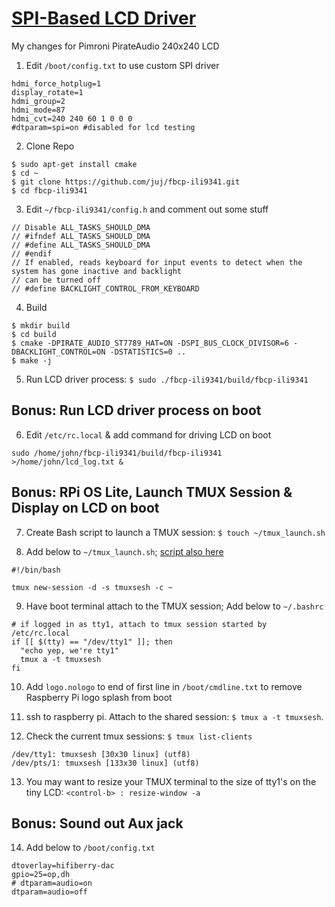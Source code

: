 # [SPI-Based LCD Driver](https://github.com/juj/fbcp-ili9341)
My changes for Pimroni PirateAudio 240x240 LCD

1. Edit `/boot/config.txt` to use custom SPI driver
```
hdmi_force_hotplug=1
display_rotate=1
hdmi_group=2
hdmi_mode=87
hdmi_cvt=240 240 60 1 0 0 0
#dtparam=spi=on #disabled for lcd testing
```

2. Clone Repo
```
$ sudo apt-get install cmake
$ cd ~
$ git clone https://github.com/juj/fbcp-ili9341.git
$ cd fbcp-ili9341
```

3. Edit `~/fbcp-ili9341/config.h` and comment out some stuff
```
// Disable ALL_TASKS_SHOULD_DMA
// #ifndef ALL_TASKS_SHOULD_DMA
// #define ALL_TASKS_SHOULD_DMA
// #endif
// If enabled, reads keyboard for input events to detect when the system has gone inactive and backlight
// can be turned off
// #define BACKLIGHT_CONTROL_FROM_KEYBOARD
```

4. Build 
```
$ mkdir build
$ cd build
$ cmake -DPIRATE_AUDIO_ST7789_HAT=ON -DSPI_BUS_CLOCK_DIVISOR=6 -DBACKLIGHT_CONTROL=ON -DSTATISTICS=0 ..
$ make -j
```

5. Run LCD driver process: `$ sudo ./fbcp-ili9341/build/fbcp-ili9341`

## Bonus: Run LCD driver process on boot

6. Edit `/etc/rc.local` & add command for driving LCD on boot
```
sudo /home/john/fbcp-ili9341/build/fbcp-ili9341 >/home/john/lcd_log.txt &
```

## Bonus: RPi OS Lite, Launch TMUX Session & Display on LCD on boot

7. Create Bash script to launch a TMUX session: `$ touch ~/tmux_launch.sh`

8. Add below to `~/tmux_launch.sh`;  [script also here](<./tmux_launch.sh>)
```
#!/bin/bash

tmux new-session -d -s tmuxsesh -c ~
```

9. Have boot terminal attach to the TMUX session; Add below to `~/.bashrc`
```
# if logged in as tty1, attach to tmux session started by /etc/rc.local
if [[ $(tty) == "/dev/tty1" ]]; then
  "echo yep, we're tty1"
  tmux a -t tmuxsesh
fi
```

10. Add `logo.nologo` to end of first line in `/boot/cmdline.txt` to remove Raspberry Pi logo splash from boot

11. ssh to raspberry pi. Attach to the shared session: `$ tmux a -t tmuxsesh`.
12. Check the current tmux sessions: `$ tmux list-clients`
```
/dev/tty1: tmuxsesh [30x30 linux] (utf8)
/dev/pts/1: tmuxsesh [133x30 linux] (utf8)
```
13. You may want to resize your TMUX terminal to the size of tty1's on the tiny LCD: `<control-b> : resize-window -a`

## Bonus: Sound out Aux jack

14. Add below to `/boot/config.txt`
```
dtoverlay=hifiberry-dac
gpio=25=op,dh
# dtparam=audio=on
dtparam=audio=off
```
